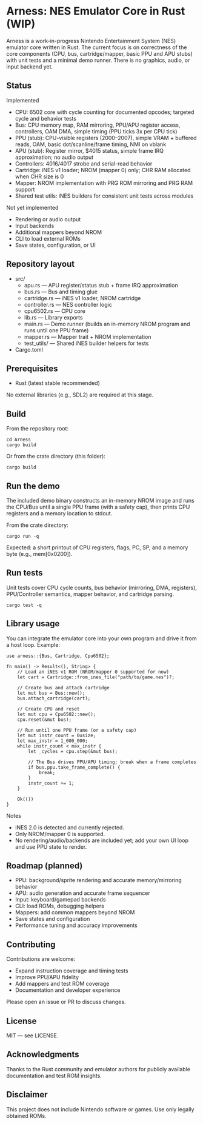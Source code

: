 # Arness: NES Emulator Core in Rust (WIP)

Arness is a work-in-progress Nintendo Entertainment System (NES) emulator core written in Rust. The current focus is on correctness of the core components (CPU, bus, cartridge/mapper, basic PPU and APU stubs) with unit tests and a minimal demo runner. There is no graphics, audio, or input backend yet.

## Status

Implemented
- CPU: 6502 core with cycle counting for documented opcodes; targeted cycle and behavior tests
- Bus: CPU memory map, RAM mirroring, PPU/APU register access, controllers, OAM DMA, simple timing (PPU ticks 3x per CPU tick)
- PPU (stub): CPU-visible registers ($2000–$2007), simple VRAM + buffered reads, OAM, basic dot/scanline/frame timing, NMI on vblank
- APU (stub): Register mirror, $4015 status, simple frame IRQ approximation; no audio output
- Controllers: $4016/$4017 strobe and serial-read behavior
- Cartridge: iNES v1 loader; NROM (mapper 0) only; CHR RAM allocated when CHR size is 0
- Mapper: NROM implementation with PRG ROM mirroring and PRG RAM support
- Shared test utils: iNES builders for consistent unit tests across modules

Not yet implemented
- Rendering or audio output
- Input backends
- Additional mappers beyond NROM
- CLI to load external ROMs
- Save states, configuration, or UI

## Repository layout

- src/
  - apu.rs — APU register/status stub + frame IRQ approximation
  - bus.rs — Bus and timing glue
  - cartridge.rs — iNES v1 loader, NROM cartridge
  - controller.rs — NES controller logic
  - cpu6502.rs — CPU core
  - lib.rs — Library exports
  - main.rs — Demo runner (builds an in-memory NROM program and runs until one PPU frame)
  - mapper.rs — Mapper trait + NROM implementation
  - test_utils/ — Shared iNES builder helpers for tests
- Cargo.toml

## Prerequisites

- Rust (latest stable recommended)

No external libraries (e.g., SDL2) are required at this stage.

## Build

From the repository root:

    cd Arness
    cargo build

Or from the crate directory (this folder):

    cargo build

## Run the demo

The included demo binary constructs an in-memory NROM image and runs the CPU/Bus until a single PPU frame (with a safety cap), then prints CPU registers and a memory location to stdout.

From the crate directory:

    cargo run -q

Expected: a short printout of CPU registers, flags, PC, SP, and a memory byte (e.g., mem[0x0200]).

## Run tests

Unit tests cover CPU cycle counts, bus behavior (mirroring, DMA, registers), PPU/Controller semantics, mapper behavior, and cartridge parsing.

    cargo test -q

## Library usage

You can integrate the emulator core into your own program and drive it from a host loop. Example:

    use arness::{Bus, Cartridge, Cpu6502};

    fn main() -> Result<(), String> {
        // Load an iNES v1 ROM (NROM/mapper 0 supported for now)
        let cart = Cartridge::from_ines_file("path/to/game.nes")?;

        // Create bus and attach cartridge
        let mut bus = Bus::new();
        bus.attach_cartridge(cart);

        // Create CPU and reset
        let mut cpu = Cpu6502::new();
        cpu.reset(&mut bus);

        // Run until one PPU frame (or a safety cap)
        let mut instr_count = 0usize;
        let max_instr = 1_000_000;
        while instr_count < max_instr {
            let _cycles = cpu.step(&mut bus);

            // The Bus drives PPU/APU timing; break when a frame completes
            if bus.ppu.take_frame_complete() {
                break;
            }
            instr_count += 1;
        }

        Ok(())
    }

Notes
- iNES 2.0 is detected and currently rejected.
- Only NROM/mapper 0 is supported.
- No rendering/audio/backends are included yet; add your own UI loop and use PPU state to render.

## Roadmap (planned)

- PPU: background/sprite rendering and accurate memory/mirroring behavior
- APU: audio generation and accurate frame sequencer
- Input: keyboard/gamepad backends
- CLI: load ROMs, debugging helpers
- Mappers: add common mappers beyond NROM
- Save states and configuration
- Performance tuning and accuracy improvements

## Contributing

Contributions are welcome:
- Expand instruction coverage and timing tests
- Improve PPU/APU fidelity
- Add mappers and test ROM coverage
- Documentation and developer experience

Please open an issue or PR to discuss changes.

## License

MIT — see LICENSE.

## Acknowledgments

Thanks to the Rust community and emulator authors for publicly available documentation and test ROM insights.

## Disclaimer

This project does not include Nintendo software or games. Use only legally obtained ROMs.